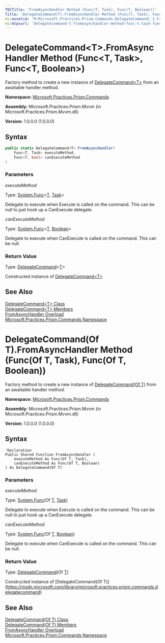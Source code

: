```yaml
---
TOCTitle: 'FromAsyncHandler Method (Func(T, Task), Func(T, Boolean))'
Title: 'DelegateCommand(T).FromAsyncHandler Method (Func(T, Task), Func(T, Boolean)) (Microsoft.Practices.Prism.Commands)'
ms:assetid: 'M:Microsoft.Practices.Prism.Commands.DelegateCommand\`1.FromAsyncHandler(System.Func{\`0,System.Threading.Tasks.Task},System.Func{\`0,System.Boolean})'
ms:mtpsurl: 'delegatecommand-t-fromasynchandler-method-func-t-task-func-t-boolean-mspp-commands.md'
---
```



# DelegateCommand&lt;T&gt;.FromAsyncHandler Method (Func&lt;T, Task&gt;, Func&lt;T, Boolean&gt;)

Factory method to create a new instance of [DelegateCommand&lt;T&gt;](/patterns-practices/reference/delegatecommand-class-mspp-commands) from an awaitable handler method.

**Namespace:** [Microsoft.Practices.Prism.Commands](/patterns-practices/reference/mspp-commands-namespace)

**Assembly:** Microsoft.Practices.Prism.Mvvm (in Microsoft.Practices.Prism.Mvvm.dll) 

**Version:** 1.0.0.0 (1.0.0.0)

## Syntax

```C#
public static DelegateCommand<T> FromAsyncHandler(
	Func<T, Task> executeMethod,
	Func<T, bool> canExecuteMethod
)
```

### Parameters

*executeMethod*  

Type: [System.Func](http://msdn.microsoft.com/en-us/library/bb549151)&lt;[T](/patterns-practices/reference/delegatecommand-class-mspp-commands), [Task](http://msdn.microsoft.com/en-us/library/dd235678)&gt;

Delegate to execute when Execute is called on the command. This can be null to just hook up a CanExecute delegate.

*canExecuteMethod*

Type: [System.Func](http://msdn.microsoft.com/en-us/library/bb549151)&lt;[T](/patterns-practices/reference/delegatecommand-class-mspp-commands), [Boolean](http://msdn.microsoft.com/en-us/library/a28wyd50)&gt;

Delegate to execute when CanExecute is called on the command. This can be null.

### Return Value

Type: [DelegateCommand](/patterns-practices/reference/delegatecommand-class-mspp-commands)&lt;[T](/patterns-practices/reference/mspp-commands-namespace)&gt;

Constructed instance of [DelegateCommand&lt;T&gt;](/patterns-practices/reference/delegatecommand-class-mspp-commands)

## See Also

[DelegateCommand&lt;T&gt; Class](/patterns-practices/reference/delegatecommand-class-mspp-commands)<br/>
[DelegateCommand&lt;T&gt; Members](/patterns-practices/reference/delegatecommand-t-members-mspp-commands)<br/>
[FromAsyncHandler Overload](/patterns-practices/reference/delegatecommand-t-fromasynchandler-method-mspp-commands)<br/>
[Microsoft.Practices.Prism.Commands Namespace](/patterns-practices/reference/mspp-commands-namespace)<br/>


# DelegateCommand(Of T).FromAsyncHandler Method (Func(Of T, Task), Func(Of T, Boolean))

Factory method to create a new instance of [DelegateCommand(Of T)](/patterns-practices/reference/delegatecommand-class-mspp-commands) from an awaitable handler method.

**Namespace:** [Microsoft.Practices.Prism.Commands](/patterns-practices/reference/mspp-commands-namespace)

**Assembly:** Microsoft.Practices.Prism.Mvvm (in Microsoft.Practices.Prism.Mvvm.dll) 

**Version:** 1.0.0.0 (1.0.0.0)

## Syntax

```VB
'Declaration
Public Shared Function FromAsyncHandler ( 
	executeMethod As Func(Of T, Task),
	canExecuteMethod As Func(Of T, Boolean)
) As DelegateCommand(Of T)
```

### Parameters

*executeMethod*

Type: [System.Func](http://msdn.microsoft.com/en-us/library/bb549151)(Of [T](/patterns-practices/reference/delegatecommand-class-mspp-commands), [Task](http://msdn.microsoft.com/en-us/library/dd235678))

Delegate to execute when Execute is called on the command. This can be null to just hook up a CanExecute delegate.

*canExecuteMethod*  

Type: [System.Func](http://msdn.microsoft.com/en-us/library/bb549151)(Of [T](/patterns-practices/reference/delegatecommand-class-mspp-commands), [Boolean](http://msdn.microsoft.com/en-us/library/a28wyd50))

Delegate to execute when CanExecute is called on the command. This can be null.

### Return Value

Type: [DelegateCommand](/patterns-practices/reference/delegatecommand-class-mspp-commands)(Of [T](/patterns-practices/reference/delegatecommand-class-mspp-commands))

Constructed instance of [DelegateCommand(Of T)]
(https://msdn.microsoft.com/library/microsoft.practices.prism.commands.delegatecommand)

## See Also

[DelegateCommand(Of T) Class](/patterns-practices/reference/delegatecommand-class-mspp-commands)<br/>
[DelegateCommand(Of T) Members](/patterns-practices/reference/delegatecommand-t-members-mspp-commands)<br/>
[FromAsyncHandler Overload](/patterns-practices/reference/delegatecommand-t-fromasynchandler-method-mspp-commands)<br/>
[Microsoft.Practices.Prism.Commands Namespace](/patterns-practices/reference/mspp-commands-namespace)